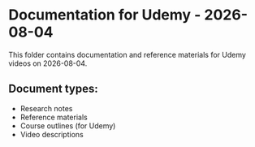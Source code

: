 # Documentation for Udemy - 2026-08-04

This folder contains documentation and reference materials for Udemy videos on 2026-08-04.

## Document types:
- Research notes
- Reference materials
- Course outlines (for Udemy)
- Video descriptions
